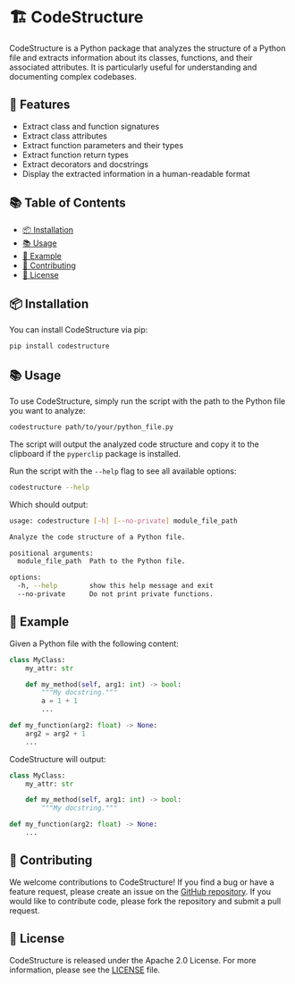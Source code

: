 # 🏗️ CodeStructure

CodeStructure is a Python package that analyzes the structure of a Python file and extracts information about its classes, functions, and their associated attributes.
It is particularly useful for understanding and documenting complex codebases.

## 🌟 Features

- Extract class and function signatures
- Extract class attributes
- Extract function parameters and their types
- Extract function return types
- Extract decorators and docstrings
- Display the extracted information in a human-readable format

## :books: Table of Contents

<!-- START doctoc generated TOC please keep comment here to allow auto update -->
<!-- DON'T EDIT THIS SECTION, INSTEAD RE-RUN doctoc TO UPDATE -->

- [📦 Installation](#-installation)
- [📚 Usage](#-usage)
- [📝 Example](#-example)
- [👥 Contributing](#-contributing)
- [📄 License](#-license)

<!-- END doctoc generated TOC please keep comment here to allow auto update -->


## 📦 Installation

You can install CodeStructure via pip:

```bash
pip install codestructure
```

## 📚 Usage

To use CodeStructure, simply run the script with the path to the Python file you want to analyze:

```bash
codestructure path/to/your/python_file.py
```

The script will output the analyzed code structure and copy it to the clipboard if the `pyperclip` package is installed.

Run the script with the `--help` flag to see all available options:

```bash
codestructure --help
```
Which should output:

<!-- CODE:BASH:START -->
<!-- echo '```bash' -->
<!-- codestructure --help -->
<!-- echo '```' -->
<!-- CODE:END -->

<!-- OUTPUT:START -->
<!-- ⚠️ This content is auto-generated by `markdown-code-runner`. -->
```bash
usage: codestructure [-h] [--no-private] module_file_path

Analyze the code structure of a Python file.

positional arguments:
  module_file_path  Path to the Python file.

options:
  -h, --help        show this help message and exit
  --no-private      Do not print private functions.
```

<!-- OUTPUT:END -->


## 📝 Example

Given a Python file with the following content:

```python
class MyClass:
    my_attr: str

    def my_method(self, arg1: int) -> bool:
        """My docstring."""
        a = 1 + 1
        ...

def my_function(arg2: float) -> None:
    arg2 = arg2 + 1
    ...
```

CodeStructure will output:

```python
class MyClass:
    my_attr: str

    def my_method(self, arg1: int) -> bool:
        """My docstring."""

def my_function(arg2: float) -> None:
    ...
```

## 👥 Contributing

We welcome contributions to CodeStructure! If you find a bug or have a feature request, please create an issue on the [GitHub repository](https://github.com/basnijholt/codestructure). If you would like to contribute code, please fork the repository and submit a pull request.

## 📄 License

CodeStructure is released under the Apache 2.0 License. For more information, please see the [LICENSE](LICENSE) file.
